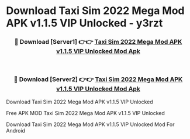 # Download Taxi Sim 2022 Mega Mod APK v1.1.5 VIP Unlocked - y3rzt



<div align="center">
<h3>🔴 Download [Server1] 👉👉 <a href="https://momento.my/?title=Taxi_Sim_2022_Mega_Mod_APK_v1.1.5_VIP_Unlocked">Taxi Sim 2022 Mega Mod APK v1.1.5 VIP Unlocked Mod Apk</a></h3><br>

<h3>🔴 Download [Server2] 👉👉 <a href="https://momento.my/?title=Taxi_Sim_2022_Mega_Mod_APK_v1.1.5_VIP_Unlocked">Taxi Sim 2022 Mega Mod APK v1.1.5 VIP Unlocked Mod Apk</a></h3>
</div>



Download Taxi Sim 2022 Mega Mod APK v1.1.5 VIP Unlocked 

Free APK MOD Taxi Sim 2022 Mega Mod APK v1.1.5 VIP Unlocked 

Download Taxi Sim 2022 Mega Mod APK v1.1.5 VIP Unlocked Mod For Android

